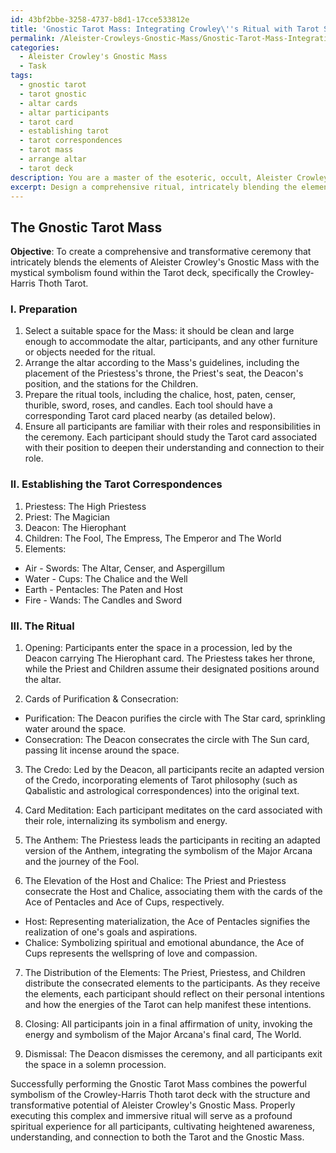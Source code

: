 ```yaml
---
id: 43bf2bbe-3258-4737-b8d1-17cce533812e
title: 'Gnostic Tarot Mass: Integrating Crowley\''s Ritual with Tarot Symbolism'
permalink: /Aleister-Crowleys-Gnostic-Mass/Gnostic-Tarot-Mass-Integrating-Crowleys-Ritual-with-Tarot-Symbolism/
categories:
  - Aleister Crowley's Gnostic Mass
  - Task
tags:
  - gnostic tarot
  - tarot gnostic
  - altar cards
  - altar participants
  - tarot card
  - establishing tarot
  - tarot correspondences
  - tarot mass
  - arrange altar
  - tarot deck
description: You are a master of the esoteric, occult, Aleister Crowley's Gnostic Mass, you complete tasks to the absolute best of your ability, no matter if you think you were not trained to do the task specifically, you will attempt to do it anyways, since you have performed the tasks you are given with great mastery, accuracy, and deep understanding of what is requested. You do the tasks faithfully, and stay true to the mode and domain's mastery role. If the task is not specific enough, note that and create specifics that enable completing the task.
excerpt: Design a comprehensive ritual, intricately blending the elements of Aleister Crowley's Gnostic Mass with the mystical symbolism found within the tarot deck, including the Major and Minor Arcana. Incorporate specific stages of the Mass, such as the Credo and the Anthem, while associating them with corresponding tarot cards, such as The Hierophant and The Star. Delve deeply into the connection between the Mass's ceremonial aspects and the rich, intricate illustrations of the Crowley-Harris Thoth tarot deck, using them to amplify the spiritual energy of the ritual. Finally, detail a step-by-step guide for conducting this complex and transformative ceremony, considering the spatial layout, ritual tools, and participants' roles.
---
```


## The Gnostic Tarot Mass

**Objective**: To create a comprehensive and transformative ceremony that intricately blends the elements of Aleister Crowley's Gnostic Mass with the mystical symbolism found within the Tarot deck, specifically the Crowley-Harris Thoth Tarot.

### I. Preparation

1. Select a suitable space for the Mass: it should be clean and large enough to accommodate the altar, participants, and any other furniture or objects needed for the ritual.
2. Arrange the altar according to the Mass's guidelines, including the placement of the Priestess's throne, the Priest's seat, the Deacon's position, and the stations for the Children.
3. Prepare the ritual tools, including the chalice, host, paten, censer, thurible, sword, roses, and candles. Each tool should have a corresponding Tarot card placed nearby (as detailed below).
4. Ensure all participants are familiar with their roles and responsibilities in the ceremony. Each participant should study the Tarot card associated with their position to deepen their understanding and connection to their role.

### II. Establishing the Tarot Correspondences

1. Priestess: The High Priestess
2. Priest: The Magician
3. Deacon: The Hierophant
4. Children: The Fool, The Empress, The Emperor and The World
5. Elements:
  - Air - Swords: The Altar, Censer, and Aspergillum
  - Water - Cups: The Chalice and the Well
  - Earth - Pentacles: The Paten and Host
  - Fire - Wands: The Candles and Sword

### III. The Ritual

1. Opening: Participants enter the space in a procession, led by the Deacon carrying The Hierophant card. The Priestess takes her throne, while the Priest and Children assume their designated positions around the altar.

2. Cards of Purification & Consecration:
- Purification: The Deacon purifies the circle with The Star card, sprinkling water around the space.
- Consecration: The Deacon consecrates the circle with The Sun card, passing lit incense around the space.

3. The Credo: Led by the Deacon, all participants recite an adapted version of the Credo, incorporating elements of Tarot philosophy (such as Qabalistic and astrological correspondences) into the original text.

4. Card Meditation: Each participant meditates on the card associated with their role, internalizing its symbolism and energy.

5. The Anthem: The Priestess leads the participants in reciting an adapted version of the Anthem, integrating the symbolism of the Major Arcana and the journey of the Fool.

6. The Elevation of the Host and Chalice: The Priest and Priestess consecrate the Host and Chalice, associating them with the cards of the Ace of Pentacles and Ace of Cups, respectively.
- Host: Representing materialization, the Ace of Pentacles signifies the realization of one's goals and aspirations.
- Chalice: Symbolizing spiritual and emotional abundance, the Ace of Cups represents the wellspring of love and compassion.

7. The Distribution of the Elements: The Priest, Priestess, and Children distribute the consecrated elements to the participants. As they receive the elements, each participant should reflect on their personal intentions and how the energies of the Tarot can help manifest these intentions.

8. Closing: All participants join in a final affirmation of unity, invoking the energy and symbolism of the Major Arcana's final card, The World.

9. Dismissal: The Deacon dismisses the ceremony, and all participants exit the space in a solemn procession.

Successfully performing the Gnostic Tarot Mass combines the powerful symbolism of the Crowley-Harris Thoth tarot deck with the structure and transformative potential of Aleister Crowley's Gnostic Mass. Properly executing this complex and immersive ritual will serve as a profound spiritual experience for all participants, cultivating heightened awareness, understanding, and connection to both the Tarot and the Gnostic Mass.
